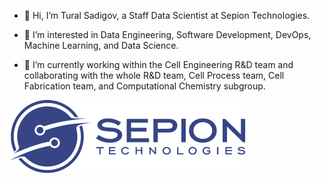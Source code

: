 


-   👋 Hi, I’m Tural Sadigov, a Staff Data Scientist at Sepion Technologies.

-   👀 I’m interested in Data Engineering, Software Development, DevOps, Machine Learning, and Data Science.

-   🌱 I’m currently working within the Cell Engineering R&D team and collaborating with the whole R&D team, Cell Process team, Cell Fabrication team, and Computational Chemistry subgroup. 


![Sepion Technologies](cropped-logo.png)
